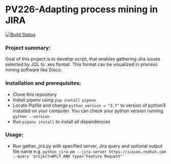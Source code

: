 # PV226-Adapting process mining in JIRA
[![Build Status](https://travis-ci.org/MichalCervenansky/PV226-Process-mining-project.svg?branch=master)](https://travis-ci.org/MichalCervenansky/PV226-Process-mining-project)
### Project summary:
Goal of this project is to develop script, that enables gathering Jira issues selected by JQL to .xes format. This format can be visualized in process mining software like Disco.

### Installation and prerequisites:
* Clone this repository
* Install pipenv using `pip install pipenv`
* Locate Pipfile and change `python_version = "3.7"` to version of python3 installed on your computer. You can check your python version running `python --version`
* Run `pipenv install` to install all dependencies

### Usage:
* Run gather_jira.py with specified server, Jira query and optional output file name e.g.
`python jira-pm --jira-server https://issues.redhat.com --query 'project=WFLY AND type="Feature Request"'`
